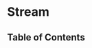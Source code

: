 <script lang="ts">
  import { buildTableOfContent, buildPage } from './../scripts/build';

  export default {
    name: 'Stream',
    data() {
      return {
        tableOfContent: [],
        pageContent: {},
      };
    },
    async created() {
      const project = (await import(/* @vite-ignore */ './../build/typedoc-ast.json').then(
        module => module.default,
      )) as ProjectReflection;

      this.tableOfContent = await buildTableOfContent(project, 'Stream');
      this.pageContent = await buildPage(project, 'Stream', this.tableOfContent);

    },
  };
</script>

# Stream

## Table of Contents

<TableOfContentComponent :tocData="tableOfContent" />

<PageContentComponent :page="pageContent" />
